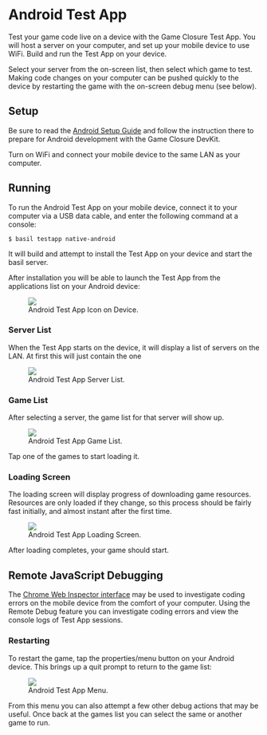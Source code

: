 # Android Test App

Test your game code live on a device with the Game Closure Test App.  You will host a server on your computer, and set up your mobile device to use WiFi.  Build and run the Test App on your device.

Select your server from the on-screen list, then select which game to test.  Making code changes on your computer can be pushed quickly to the device by restarting the game with the on-screen debug menu (see below).

## Setup

Be sure to read the [Android Setup Guide](./android-setup.html) and follow the instruction there to prepare for Android development with the Game Closure DevKit.

Turn on WiFi and connect your mobile device to the same LAN as your computer.

## Running

To run the Android Test App on your mobile device, connect it to your computer via a USB data cable, and enter the following command at a console:

~~~
$ basil testapp native-android
~~~

It will build and attempt to install the Test App on your device and start the basil server.

After installation you will be able to launch the Test App from the applications list on your Android device:

<div class="figure-wrapper">
<figure>
<img src="./assets/android/android-test-app-icon.png"></img>
<figcaption>Android Test App Icon on Device.</figcaption>
</figure>
</div>

### Server List

When the Test App starts on the device, it will display a list of servers on the LAN.  At first this will just contain the one 

<div class="figure-wrapper">
<figure>
<img src="./assets/android/android-test-app-servers.png"></img>
<figcaption>Android Test App Server List.</figcaption>
</figure>
</div>

### Game List

After selecting a server, the game list for that server will show up.

<div class="figure-wrapper">
<figure>
<img src="./assets/android/android-test-app-games.png"></img>
<figcaption>Android Test App Game List.</figcaption>
</figure>
</div>

Tap one of the games to start loading it.

### Loading Screen

The loading screen will display progress of downloading game resources.  Resources are only loaded if they change, so this process should be fairly fast initially, and almost instant after the first time.

<div class="figure-wrapper">
<figure>
<img src="./assets/android/android-test-app-loading.png"></img>
<figcaption>Android Test App Loading Screen.</figcaption>
</figure>
</div>

After loading completes, your game should start.

## Remote JavaScript Debugging

The [Chrome Web Inspector interface](./android-remote-debug.html) may be used to investigate coding errors on the mobile device from the comfort of your computer.  Using the Remote Debug feature you can investigate coding errors and view the console logs of Test App sessions.

### Restarting

To restart the game, tap the properties/menu button on your Android device.  This brings up a quit prompt to return to the game list:

<div class="figure-wrapper">
<figure>
<img src="./assets/android/android-test-app-menu.png"></img>
<figcaption>Android Test App Menu.</figcaption>
</figure>
</div>

From this menu you can also attempt a few other debug actions that may be useful.  Once back at the games list you can select the same or another game to run.
